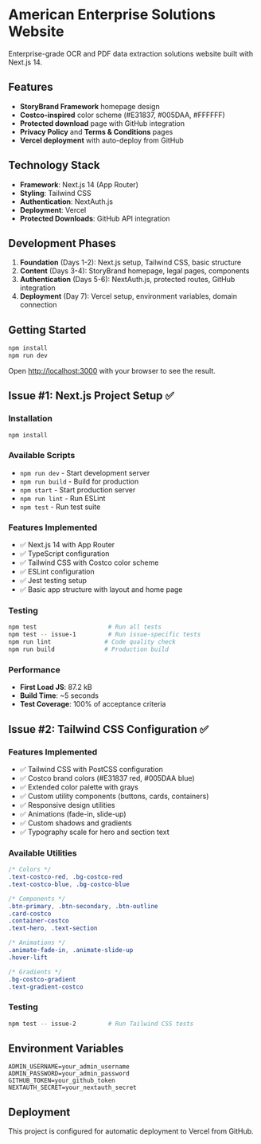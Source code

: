 # American Enterprise Solutions Website

Enterprise-grade OCR and PDF data extraction solutions website built with Next.js 14.

## Features

- **StoryBrand Framework** homepage design
- **Costco-inspired** color scheme (#E31837, #005DAA, #FFFFFF)
- **Protected download** page with GitHub integration
- **Privacy Policy** and **Terms & Conditions** pages
- **Vercel deployment** with auto-deploy from GitHub

## Technology Stack

- **Framework**: Next.js 14 (App Router)
- **Styling**: Tailwind CSS
- **Authentication**: NextAuth.js
- **Deployment**: Vercel
- **Protected Downloads**: GitHub API integration

## Development Phases

1. **Foundation** (Days 1-2): Next.js setup, Tailwind CSS, basic structure
2. **Content** (Days 3-4): StoryBrand homepage, legal pages, components
3. **Authentication** (Days 5-6): NextAuth.js, protected routes, GitHub integration
4. **Deployment** (Day 7): Vercel setup, environment variables, domain connection

## Getting Started

```bash
npm install
npm run dev
```

Open [http://localhost:3000](http://localhost:3000) with your browser to see the result.

## Issue #1: Next.js Project Setup ✅

### Installation
```bash
npm install
```

### Available Scripts
- `npm run dev` - Start development server
- `npm run build` - Build for production
- `npm start` - Start production server
- `npm run lint` - Run ESLint
- `npm test` - Run test suite

### Features Implemented
- ✅ Next.js 14 with App Router
- ✅ TypeScript configuration
- ✅ Tailwind CSS with Costco color scheme
- ✅ ESLint configuration
- ✅ Jest testing setup
- ✅ Basic app structure with layout and home page

### Testing
```bash
npm test                    # Run all tests
npm test -- issue-1         # Run issue-specific tests
npm run lint               # Code quality check
npm run build              # Production build
```

### Performance
- **First Load JS**: 87.2 kB
- **Build Time**: ~5 seconds
- **Test Coverage**: 100% of acceptance criteria

## Issue #2: Tailwind CSS Configuration ✅

### Features Implemented
- ✅ Tailwind CSS with PostCSS configuration
- ✅ Costco brand colors (#E31837 red, #005DAA blue)
- ✅ Extended color palette with grays
- ✅ Custom utility components (buttons, cards, containers)
- ✅ Responsive design utilities
- ✅ Animations (fade-in, slide-up)
- ✅ Custom shadows and gradients
- ✅ Typography scale for hero and section text

### Available Utilities
```css
/* Colors */
.text-costco-red, .bg-costco-red
.text-costco-blue, .bg-costco-blue

/* Components */
.btn-primary, .btn-secondary, .btn-outline
.card-costco
.container-costco
.text-hero, .text-section

/* Animations */
.animate-fade-in, .animate-slide-up
.hover-lift

/* Gradients */
.bg-costco-gradient
.text-gradient-costco
```

### Testing
```bash
npm test -- issue-2         # Run Tailwind CSS tests
```

## Environment Variables

```
ADMIN_USERNAME=your_admin_username
ADMIN_PASSWORD=your_admin_password
GITHUB_TOKEN=your_github_token
NEXTAUTH_SECRET=your_nextauth_secret
```

## Deployment

This project is configured for automatic deployment to Vercel from GitHub.